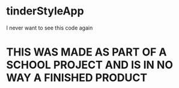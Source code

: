 # tinderStyleApp
I never want to see this code again

<h1>THIS WAS MADE AS PART OF A SCHOOL PROJECT AND IS IN NO WAY A FINISHED PRODUCT</h1>
